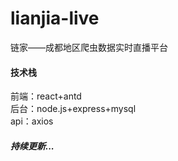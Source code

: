# lianjia-live
链家——成都地区爬虫数据实时直播平台
#### 技术栈
前端：react+antd  
后台：node.js+express+mysql  
api：axios  

##### 持续更新...  

